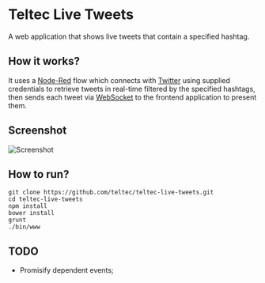 # Teltec Live Tweets

A web application that shows live tweets that contain a specified hashtag.

## How it works?

It uses a [Node-Red][1] flow which connects with [Twitter][2] using supplied credentials to retrieve tweets in real-time filtered by the specified hashtags, then sends each tweet via [WebSocket][3] to the frontend application to present them.

## Screenshot

![Screenshot](https://raw.githubusercontent.com/teltec/teltec-live-tweets/master/screencapture.png)

## How to run?

	git clone https://github.com/teltec/teltec-live-tweets.git
	cd teltec-live-tweets
	npm install
	bower install
	grunt
	./bin/www

## TODO

- Promisify dependent events;


[1]: http://nodered.org/
[2]: http://www.twitter.com/
[3]: http://www.websocket.org/